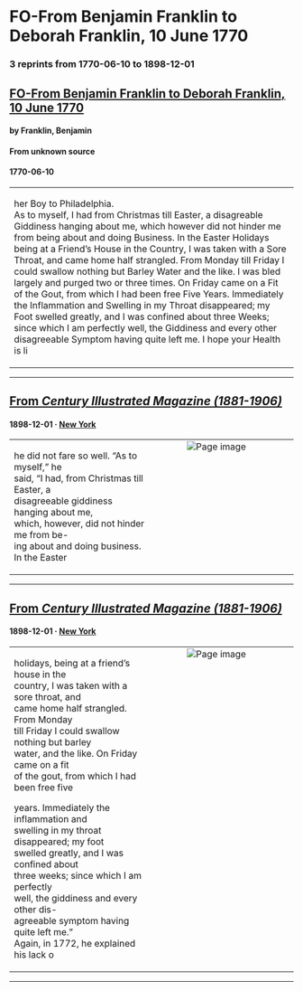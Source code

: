 
# FO-From Benjamin Franklin to Deborah Franklin, 10 June 1770

### 3 reprints from 1770-06-10 to 1898-12-01

## [FO-From Benjamin Franklin to Deborah Franklin, 10 June 1770](https://founders.archives.gov/documents/Franklin/01-17-02-0093)

#### by Franklin, Benjamin

#### From unknown source

#### 1770-06-10

<table style="width: 100%;"><tr><td style="width: 50%">

 her Boy to Philadelphia.  
As to myself, I had from Christmas till Easter, a disagreable Giddiness hanging about me, which however did not hinder me from being about and doing Business. In the Easter Holidays being at a Friend’s House in the Country, I was taken with a Sore Throat, and came home half strangled. From Monday till Friday I could swallow nothing but Barley Water and the like. I was bled largely and purged two or three times. On Friday came on a Fit of the Gout, from which I had been free Five Years. Immediately the Inflammation and Swelling in my Throat disappeared; my Foot swelled greatly, and I was confined about three Weeks; since which I am perfectly well, the Giddiness and every other disagreeable Symptom having quite left me. I hope your Health is li
</td></tr></table>

---

## [From _Century Illustrated Magazine (1881-1906)_](https://archive.org/details/sim_century-illustrated-monthly-magazine_1898-12_57_2/page/n138/mode/1up?view=theater)

#### 1898-12-01 &middot; [New York](http://dbpedia.org/resource/New_York_City)

<table style="width: 100%;"><tr><td style="width: 50%">

  
he did not fare so well. “As to myself,” he  
said, “I had, from Christmas till Easter, a  
disagreeable giddiness hanging about me,  
which, however, did not hinder me from be-  
ing about and doing business. In the Easter
</td><td style="width: 50%; max-height: 75%; margin: auto; display: block;">
<img alt="Page image" src="https://iiif.archive.org/iiif/sim_century-illustrated-monthly-magazine_1898-12_57_2&#0036;138/pct:49.720000,21.652268,35.680000,6.425486/600,/0/default.jpg"/>
</td>
</tr></table>

---

## [From _Century Illustrated Magazine (1881-1906)_](https://archive.org/details/sim_century-illustrated-monthly-magazine_1898-12_57_2/page/n138/mode/1up?view=theater)

#### 1898-12-01 &middot; [New York](http://dbpedia.org/resource/New_York_City)

<table style="width: 100%;"><tr><td style="width: 50%">

  
  
holidays, being at a friend’s house in the  
country, I was taken with a sore throat, and  
came home half strangled. From Monday  
till Friday I could swallow nothing but barley  
water, and the like. On Friday came on a fit  
of the gout, from which I had been free five  
  
years. Immediately the inflammation and  
swelling in my throat disappeared; my foot  
swelled greatly, and I was confined about  
three weeks; since which I am perfectly  
well, the giddiness and every other dis-  
agreeable symptom having quite left me.”  
Again, in 1772, he explained his lack o
</td><td style="width: 50%; max-height: 75%; margin: auto; display: block;">
<img alt="Page image" src="https://iiif.archive.org/iiif/sim_century-illustrated-monthly-magazine_1898-12_57_2&#0036;138/pct:48.680000,63.336933,36.040000,16.900648/600,/0/default.jpg"/>
</td>
</tr></table>

---


